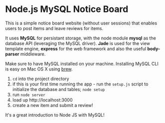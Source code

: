 # Node.js MySQL Notice Board

This is a simple notice board website (without user sessions) that enables users to post items and leave reviews for items.

It uses **MySQL** for persistant storage, with the node module **mysql** as the database API (leveraging the MySQL driver). **Jade** is used for the view template engine, **express** for the web framework and also the useful **body-parser** middleware.

Make sure to have MySQL installed on your machine. Installing MySQL CLI is easy on Mac OS X using [brew](http://brew.sh/).

1. `cd` into the project directory
2. if this is your first time running the app - run the `setup.js` script to initialize the database and tables; `node setup`
3. run `node server`
4. load up http://localhost:3000
5. create a new item and submit a review!

It's a great introduction to Node JS with MySQL!
